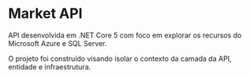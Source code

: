 # Market API

API desenvolvida em .NET Core 5 com foco em explorar os recursos do Microsoft Azure e SQL Server. 

O projeto foi construído visando isolar o contexto da camada da API, entidade e infraestrutura.
